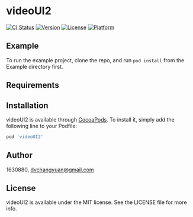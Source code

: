 # videoUI2

[![CI Status](https://img.shields.io/travis/1630880/videoUI2.svg?style=flat)](https://travis-ci.org/1630880/videoUI2)
[![Version](https://img.shields.io/cocoapods/v/videoUI2.svg?style=flat)](https://cocoapods.org/pods/videoUI2)
[![License](https://img.shields.io/cocoapods/l/videoUI2.svg?style=flat)](https://cocoapods.org/pods/videoUI2)
[![Platform](https://img.shields.io/cocoapods/p/videoUI2.svg?style=flat)](https://cocoapods.org/pods/videoUI2)

## Example

To run the example project, clone the repo, and run `pod install` from the Example directory first.

## Requirements

## Installation

videoUI2 is available through [CocoaPods](https://cocoapods.org). To install
it, simply add the following line to your Podfile:

```ruby
pod 'videoUI2'
```

## Author

1630880, dvchangyuan@gmail.com

## License

videoUI2 is available under the MIT license. See the LICENSE file for more info.
